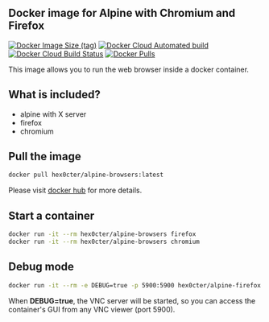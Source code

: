 
## Docker image for Alpine with Chromium and Firefox
[![Docker Image Size (tag)](https://img.shields.io/docker/image-size/hex0cter/alpine-browsers/latest)](https://hub.docker.com/r/hex0cter/alpine-browsers)
[![Docker Cloud Automated build](https://img.shields.io/docker/cloud/automated/hex0cter/alpine-browsers)](https://hub.docker.com/r/hex0cter/alpine-browsers/builds)
[![Docker Cloud Build Status](https://img.shields.io/docker/cloud/build/hex0cter/alpine-browsers)](https://hub.docker.com/r/hex0cter/alpine-browsers/builds)
[![Docker Pulls](https://img.shields.io/docker/pulls/hex0cter/alpine-browsers)](https://hub.docker.com/r/hex0cter/alpine-browsers)

This image allows you to run the web browser inside a docker container.

## What is included?
* alpine with X server
* firefox
* chromium

## Pull the image
```bash
docker pull hex0cter/alpine-browsers:latest
```
Please visit [docker hub](https://hub.docker.com/repository/docker/hex0cter/alpine-browsers) for more details.

## Start a container
```bash
docker run -it --rm hex0cter/alpine-browsers firefox
docker run -it --rm hex0cter/alpine-browsers chromium
```

## Debug mode
```bash
docker run -it --rm -e DEBUG=true -p 5900:5900 hex0cter/alpine-firefox firefox|chromium
```
When **DEBUG=true**, the VNC server will be started, so you can access the container's GUI from any VNC viewer (port 5900).
